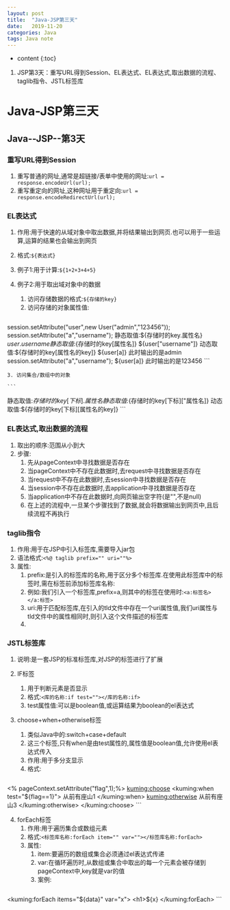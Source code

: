```yaml
---
layout: post
title:  "Java-JSP第三天"
date:   2019-11-20
categories: Java
tags: Java note
---
```


* content
{:toc}

1. JSP第3天：重写URL得到Session、EL表达式、EL表达式,取出数据的流程、taglib指令、JSTL标签库








# Java-JSP第三天
## Java--JSP--第3天
### 重写URL得到Session
1. 重写普通的网址,通常是超链接/表单中使用的网址:`url = response.encodeUrl(url);`
2. 重写重定向的网址,这种网址用于重定向:`url = response.encodeRedirectUrl(url);`

### EL表达式
1. 作用:用于快速的从域对象中取出数据,并将结果输出到网页.也可以用于一些运算,运算的结果也会输出到网页
2. 格式:`${表达式}`
3. 例子1:用于计算:`${1+2+3+4+5}`
4. 例子2:用于取出域对象中的数据
    1. 访问存储数据的格式:`${存储的key}`
    2. 访问存储的对象属性值:  

    ```jsp
session.setAttribute("user",new User("admin","123456"));
session.setAttribute("a","username");
静态取值:${存储时的key.属性名}
${user.username}
静态取值:${存储时的key[属性名]}
${user["username"]}
动态取值:${存储时的key[属性名的key]}
${user[a]}  此时输出的是admin
session.setAttribute("a","username");
${user[a]}  此时输出的是123456
    ```

    3. 访问集合/数组中的对象

    ```
静态取值:${存储时的key[下标].属性名}
静态取值:${存储时的key[下标]["属性名]}
动态取值:${存储时的key[下标][属性名的key]}
    ```

### EL表达式,取出数据的流程
1. 取出的顺序:范围从小到大
2. 步骤:
    1. 先从pageContext中寻找数据是否存在
    2. 当pageContext中不存在此数据时,去request中寻找数据是否存在
    3. 当request中不存在此数据时,去session中寻找数据是否存在
    4. 当session中不存在此数据时,去application中寻找数据是否存在
    5. 当application中不存在此数据时,向网页输出空字符(是"",不是null)
    6. 在上述的流程中,一旦某个步骤找到了数据,就会将数据输出到网页中,且后续流程不再执行

### taglib指令
1. 作用:用于在JSP中引入标签库,需要导入jar包
2. 语法格式:`<%@ taglib prefix="" uri=""%>`
3. 属性:
    1. prefix:是引入的标签库的名称,用于区分多个标签库.在使用此标签库中的标签时,需在标签前添加标签库名称:
    2. 例如:我们引入一个标签库,prefix=a,则其中的标签在使用时:`<a:标签名></a:标签>`
    3. uri:用于匹配标签库,在引入的tld文件中存在一个uri属性值,我们uri属性与tld文件中的属性相同时,则引入这个文件描述的标签库
    4. 

### JSTL标签库
1. 说明:是一套JSP的标准标签库,对JSP的标签进行了扩展
2. IF标签
    1. 用于判断元素是否显示
    2. 格式:`<库的名称:if test=""></库的名称:if>`
    3. test属性值:可以是boolean值,或运算结果为boolean的el表达式

3. choose+when+otherwise标签
    1. 类似Java中的:switch+case+default
    2. 这三个标签,只有when是由test属性的,属性值是boolean值,允许使用el表达式传入
    3. 作用:用于多分支显示
    4. 格式:


    ```jsp
<% pageContext.setAttribute("flag",1);%>
<kuming:choose>
    <kuming:when test="${flag==1}">
        从前有座山1
    </kuming:when>
    <kuming:otherwise>
        从前有座山3
    </kuming:otherwise>
</kuming:choose>
    ```

4. forEach标签
    1. 作用:用于遍历集合或数组元素
    2. 格式:`<标签库名称:forEach item="" var=""></标签库名称:forEach>` 
    3. 属性:
        1. item:要遍历的数组或集合必须通过el表达式传递
        2. var:在循环遍历时,从数组或集合中取出的每一个元素会被存储到pageContext中,key就是var的值
        3. 案例:
    ```jsp
<kuming:forEach items="${data}" var="x">
    <h1>${x}</h1>
</kuming:forEach>
    ```



















